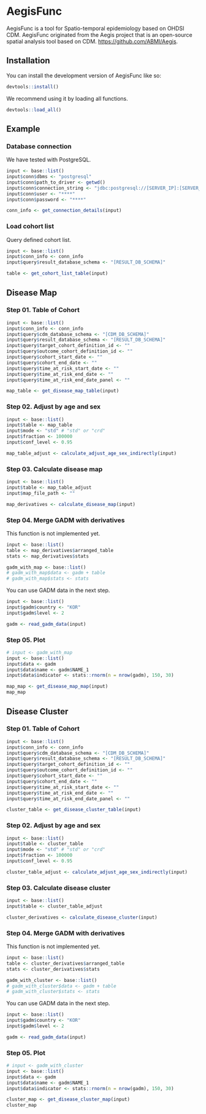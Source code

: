 
<!-- README.md is generated from README.Rmd. Please edit that file -->

# AegisFunc

<!-- badges: start -->
<!-- badges: end -->

AegisFunc is a tool for Spatio-temporal epidemiology based on OHDSI CDM.
AegisFunc originated from the Aegis project that is an open-source
spatial analysis tool based on CDM. <https://github.com/ABMI/Aegis>.

## Installation

You can install the development version of AegisFunc like so:

``` r
devtools::install()
```

We recommend using it by loading all functions.

``` r
devtools::load_all()
```

## Example

### Database connection

We have tested with PostgreSQL.

``` r
input <- base::list()
input$conn$dbms <- "postgresql"
input$conn$path_to_driver <- getwd()
input$conn$connection_string <- "jdbc:postgresql://[SERVER_IP]:[SERVER_PORT]/[CDM_DB_NAME]"
input$conn$user <- "****"
input$conn$password <- "****"

conn_info <- get_connection_details(input)
```

### Load cohort list

Query defined cohort list.

``` r
input <- base::list()
input$conn_info <- conn_info
input$query$result_database_schema <- "[RESULT_DB_SCHEMA]"

table <- get_cohort_list_table(input)
```

## Disease Map

### Step 01. Table of Cohort

``` r
input <- base::list()
input$conn_info <- conn_info
input$query$cdm_database_schema <- "[CDM_DB_SCHEMA]"
input$query$result_database_schema <- "[RESULT_DB_SCHEMA]"
input$query$target_cohort_definition_id <- ""
input$query$outcome_cohort_definition_id <- ""
input$query$cohort_start_date <- ""
input$query$cohort_end_date <- ""
input$query$time_at_risk_start_date <- ""
input$query$time_at_risk_end_date <- ""
input$query$time_at_risk_end_date_panel <- ""

map_table <- get_disease_map_table(input)
```

### Step 02. Adjust by age and sex

``` r
input <- base::list()
input$table <- map_table
input$mode <- "std" # "std" or "crd"
input$fraction <- 100000
input$conf_level <- 0.95

map_table_adjust <- calculate_adjust_age_sex_indirectly(input)
```

### Step 03. Calculate disease map

``` r
input <- base::list()
input$table <- map_table_adjust
input$map_file_path <- ""

map_derivatives <- calculate_disease_map(input)
```

### Step 04. Merge GADM with derivatives

This function is not implemented yet.

``` r
input <- base::list()
table <- map_derivatives$arranged_table
stats <- map_derivatives$stats

gadm_with_map <- base::list()
# gadm_with_map$data <- gadm + table
# gadm_with_map$stats <- stats
```

You can use GADM data in the next step.

``` r
input <- base::list()
input$gadm$country <- "KOR"
input$gadm$level <- 2

gadm <- read_gadm_data(input)
```

### Step 05. Plot

``` r
# input <- gadm_with_map
input <- base::list()
input$data <- gadm
input$data$name <- gadm$NAME_1
input$data$indicator <- stats::rnorm(n = nrow(gadm), 150, 30)

map_map <- get_disease_map_map(input)
map_map
```

## Disease Cluster

### Step 01. Table of Cohort

``` r
input <- base::list()
input$conn_info <- conn_info
input$query$cdm_database_schema <- "[CDM_DB_SCHEMA]"
input$query$result_database_schema <- "[RESULT_DB_SCHEMA]"
input$query$target_cohort_definition_id <- ""
input$query$outcome_cohort_definition_id <- ""
input$query$cohort_start_date <- ""
input$query$cohort_end_date <- ""
input$query$time_at_risk_start_date <- ""
input$query$time_at_risk_end_date <- ""
input$query$time_at_risk_end_date_panel <- ""

cluster_table <- get_disease_cluster_table(input)
```

### Step 02. Adjust by age and sex

``` r
input <- base::list()
input$table <- cluster_table
input$mode <- "std" # "std" or "crd"
input$fraction <- 100000
input$conf_level <- 0.95

cluster_table_adjust <- calculate_adjust_age_sex_indirectly(input)
```

### Step 03. Calculate disease cluster

``` r
input <- base::list()
input$table <- cluster_table_adjust

cluster_derivatives <- calculate_disease_cluster(input)
```

### Step 04. Merge GADM with derivatives

This function is not implemented yet.

``` r
input <- base::list()
table <- cluster_derivatives$arranged_table
stats <- cluster_derivatives$stats

gadm_with_cluster <- base::list()
# gadm_with_cluster$data <- gadm + table
# gadm_with_cluster$stats <- stats
```

You can use GADM data in the next step.

``` r
input <- base::list()
input$gadm$country <- "KOR"
input$gadm$level <- 2

gadm <- read_gadm_data(input)
```

### Step 05. Plot

``` r
# input <- gadm_with_cluster
input <- base::list()
input$data <- gadm
input$data$name <- gadm$NAME_1
input$data$indicator <- stats::rnorm(n = nrow(gadm), 150, 30)

cluster_map <- get_disease_cluster_map(input)
cluster_map
```
